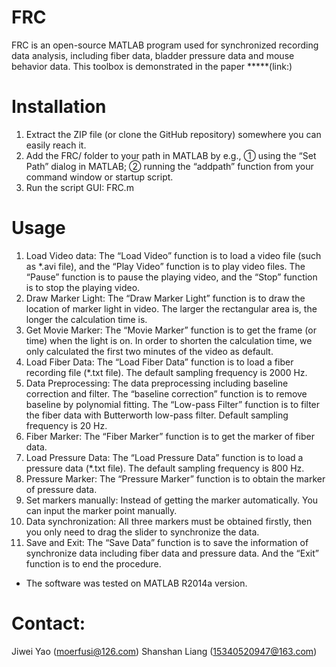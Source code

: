 # FRC
FRC is an open-source MATLAB program used for synchronized recording data analysis, including fiber data, bladder pressure data and mouse behavior data. 
This toolbox is demonstrated in the paper *****(link:)
# Installation
1.	Extract the ZIP file (or clone the GitHub repository) somewhere you can easily reach it.
2.	Add the FRC/ folder to your path in MATLAB by e.g.,
① using the “Set Path” dialog in MATLAB;
② running the “addpath” function from your command window or startup script.
3.	Run the script GUI: FRC.m

# Usage
1.	Load Video data:
The “Load Video” function is to load a video file (such as *.avi file), and the “Play Video” function is to play video files. The “Pause” function is to pause the playing video, and the “Stop” function is to stop the playing video.
2.	Draw Marker Light:
The “Draw Marker Light” function is to draw the location of marker light in video. The larger the rectangular area is, the longer the calculation time is. 
3.	Get Movie Marker:
The “Movie Marker” function is to get the frame (or time) when the light is on. In order to shorten the calculation time, we only calculated the first two minutes of the video as default. 
4.	Load Fiber Data:
The “Load Fiber Data” function is to load a fiber recording file (*.txt file). The default sampling frequency is 2000 Hz.
5.	Data Preprocessing: 
The data preprocessing including baseline correction and filter. The “baseline correction” function is to remove baseline by polynomial fitting. The “Low-pass Filter” function is to filter the fiber data with Butterworth low-pass filter. Default sampling frequency is 20 Hz. 
6.	Fiber Marker:
The “Fiber Marker” function is to get the marker of fiber data.
7.	Load Pressure Data:
The “Load Pressure Data” function is to load a pressure data (*.txt file). The default sampling frequency is 800 Hz.
8.	Pressure Marker:
The “Pressure Marker” function is to obtain the marker of pressure data.
9.	Set markers manually:
Instead of getting the marker automatically. You can input the marker point manually.
10.	Data synchronization:
All three markers must be obtained firstly, then you only need to drag the slider to synchronize the data.
11.	Save and Exit:
The “Save Data” function is to save the information of synchronize data including fiber data and pressure data. And the “Exit” function is to end the procedure.

* The software was tested on MATLAB R2014a version.

# Contact:
Jiwei Yao (moerfusi@126.com)
Shanshan Liang (15340520947@163.com)
